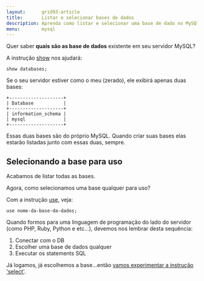 ```yaml
---
layout:      grid93-article
title:       Listar e selecionar bases de dados
description: Aprenda como listar e selecionar uma base de dado no MySQl
menu:        mysql
---
```



Quer saber __quais são as base de dados__ existente em seu servidor MySQL?

A instrução [show](http://dev.mysql.com/doc/refman/5.7/en/show-databases.html "link-externo") nos ajudará:

    show databases;

Se o seu servidor estiver como o meu (zerado), ele exibirá apenas duas bases:

    +--------------------+
    | Database           |
    +--------------------+
    | information_schema |
    | mysql              |
    +--------------------+


Essas duas bases são do próprio MySQL. Quando criar suas bases elas estarão listadas junto com essas duas, sempre.



Selecionando a base para uso
---

Acabamos de listar todas as bases.

Agora, como selecionamos uma base qualquer para uso?

Com a instrução [use](http://dev.mysql.com/doc/refman/5.7/en/use.html "link-externo"), veja:

    use nome-da-base-da-dados;

Quando formos para uma linguagem de programação do lado do servidor (como PHP, Ruby, Python e etc...), devemos nos lembrar
desta sequência:

1. Conectar com o DB
2. Escolher uma base de dados qualquer
3. Executar os statements SQL


Já logamos, já escolhemos a base...então [vamos experimentar a instrução 'select'](../mysql-experimentado-select).